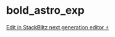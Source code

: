 # bold_astro_exp

[Edit in StackBlitz next generation editor ⚡️](https://stackblitz.com/~/github.com/cmontedonico/bold_astro_exp)
